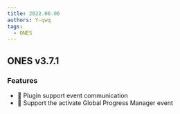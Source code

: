 ```yaml
---
title: 2022.06.06
authors: Y-qwq
tags:
  - ONES
---
```


## ONES v3.7.1

### Features

- 🌟 Plugin support event communication
- 🌟 Support the activate Global Progress Manager event

